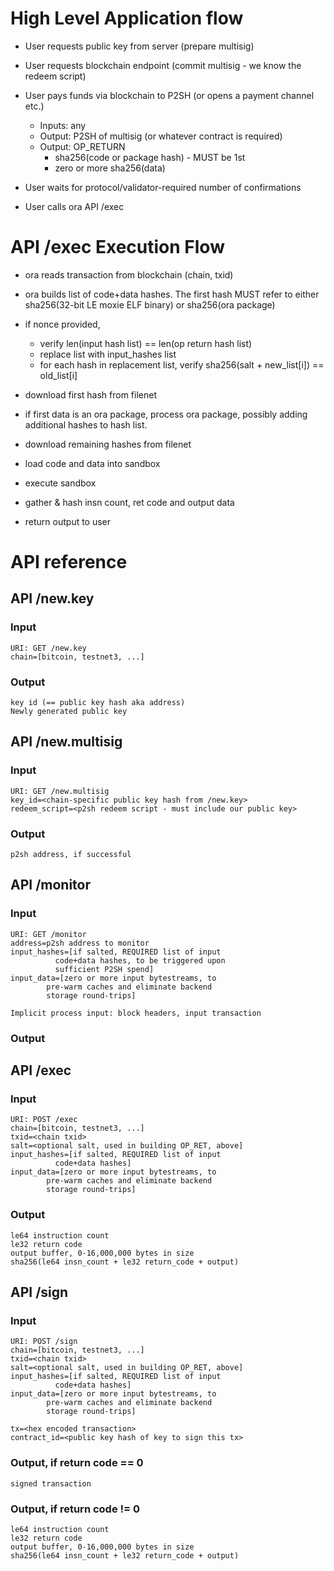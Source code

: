 
# High Level Application flow

* User requests public key from server (prepare multisig)

* User requests blockchain endpoint (commit multisig - we know the redeem script)

* User pays funds via blockchain to P2SH (or opens a payment channel etc.)

	* Inputs: any
	* Output: P2SH of multisig (or whatever contract is required)
	* Output: OP_RETURN
		* sha256(code or package hash) - MUST be 1st
		* zero or more sha256(data)

* User waits for protocol/validator-required number of confirmations

* User calls ora API /exec

# API /exec Execution Flow

* ora reads transaction from blockchain (chain, txid)

* ora builds list of code+data hashes.  The first hash MUST refer to
  either sha256(32-bit LE moxie ELF binary) or sha256(ora package)

* if nonce provided,
	* verify len(input hash list) == len(op return hash list)
	* replace list with input_hashes list
	* for each hash in replacement list, verify
		sha256(salt + new_list[i]) == old_list[i]

* download first hash from filenet

* if first data is an ora package, process ora package,
  possibly adding additional hashes to hash list.

* download remaining hashes from filenet

* load code and data into sandbox

* execute sandbox

* gather & hash insn count, ret code and output data

* return output to user



# API reference

## API /new.key

### Input

	URI: GET /new.key
	chain=[bitcoin, testnet3, ...]

### Output

	key id (== public key hash aka address)
	Newly generated public key

## API /new.multisig

### Input

	URI: GET /new.multisig
	key_id=<chain-specific public key hash from /new.key>
	redeem_script=<p2sh redeem script - must include our public key>

### Output

	p2sh address, if successful

## API /monitor

### Input

	URI: GET /monitor
	address=p2sh address to monitor
	input_hashes=[if salted, REQUIRED list of input
		      code+data hashes, to be triggered upon
		      sufficient P2SH spend]
	input_data=[zero or more input bytestreams, to
		    pre-warm caches and eliminate backend
		    storage round-trips]

	Implicit process input: block headers, input transaction

### Output

## API /exec

### Input
	URI: POST /exec
	chain=[bitcoin, testnet3, ...]
	txid=<chain txid>
	salt=<optional salt, used in building OP_RET, above]
	input_hashes=[if salted, REQUIRED list of input
		      code+data hashes]
	input_data=[zero or more input bytestreams, to
		    pre-warm caches and eliminate backend
		    storage round-trips]

### Output
	le64 instruction count
	le32 return code
	output buffer, 0-16,000,000 bytes in size
	sha256(le64 insn_count + le32 return_code + output)

## API /sign

### Input
	URI: POST /sign
	chain=[bitcoin, testnet3, ...]
	txid=<chain txid>
	salt=<optional salt, used in building OP_RET, above]
	input_hashes=[if salted, REQUIRED list of input
		      code+data hashes]
	input_data=[zero or more input bytestreams, to
		    pre-warm caches and eliminate backend
		    storage round-trips]

	tx=<hex encoded transaction>
	contract_id=<public key hash of key to sign this tx>

### Output, if return code == 0

	signed transaction

### Output, if return code != 0

	le64 instruction count
	le32 return code
	output buffer, 0-16,000,000 bytes in size
	sha256(le64 insn_count + le32 return_code + output)

